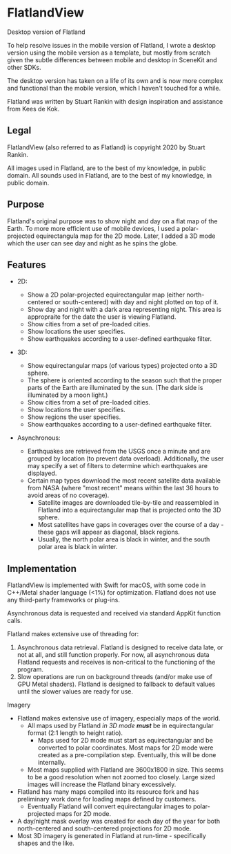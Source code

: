 # FlatlandView
Desktop version of Flatland

To help resolve issues in the mobile version of Flatland, I wrote a desktop version using the mobile version as a template, but mostly from scratch given the subtle differences between mobile and desktop in SceneKit and other SDKs.

The desktop version has taken on a life of its own and is now more complex and functional than the mobile version, which I haven't touched for a while. 

Flatland was written by Stuart Rankin with design inspiration and assistance from Kees de Kok.

## Legal

FlatlandView (also referred to as Flatland) is copyright 2020 by Stuart Rankin.

All images used in Flatland, are to the best of my knowledge, in public domain.
All sounds used in Flatland, are to the best of my knowledge, in public domain.

## Purpose

Flatland's original purpose was to show night and day on a flat map of the Earth. To more more efficient use of mobile devices, I used a polar-projected equirectangula map for the 2D mode.
Later, I added a 3D mode which the user can see day and night as he spins the globe.

## Features

* 2D: 
  * Show a 2D polar-projected equirectangular map (either north-centered or south-centered) with day and night plotted on top of it.
  * Show day and night with a dark area representing night. This area is appropraite for the date the user is viewing Flatland.
  * Show cities from a set of pre-loaded cities.
  * Show locations the user specifies.
  * Show earthquakes according to a user-defined earthquake filter.
  
* 3D:
  * Show equirectangular maps (of various types) projected onto a 3D sphere.
  * The sphere is oriented according to the season such that the proper parts of the Earth are illuminated by the sun. (The dark side is illuminated by a moon light.)
  * Show cities from a set of pre-loaded cities.
  * Show locations the user specifies.
  * Show regions the user specifies.
  * Show earthquakes according to a user-defined earthquake filter.
  
* Asynchronous:
  * Earthquakes are retrieved from the USGS once a minute and are grouped by location (to prevent data overload). Additionally, the user may specify a set of filters to determine which earthquakes are displayed.
  * Certain map types download the most recent satellite data available from NASA (where "most recent" means within the last 36 hours to avoid areas of no coverage).
    * Satellite images are downloaded tile-by-tile and reassembled in Flatland into a equirectangular map that is projected onto the 3D sphere.
    * Most satellites have gaps in coverages over the course of a day - these gaps will appear as diagonal, black regions.
    * Usually, the north polar area is black in winter, and the south polar area is black in winter.

## Implementation

FlatlandView is implemented with Swift for macOS, with some code in C++/Metal shader language (<1%) for optimization. Flatland does not use any third-party frameworks or plug-ins.

Asynchronous data is requested and received via standard AppKit function calls.

Flatland makes extensive use of threading for:
  1. Asynchronous data retrieval. Flatland is designed to receive data late, or not at all, and still function properly. For now, all asynchronous data Flatland requests and receives is non-critical to the functioning of the program.
  2. Slow operations are run on background threads (and/or make use of GPU Metal shaders). Flatland is designed to fallback to default values until the slower values are ready for use.

Imagery
  * Flatland makes extensive use of imagery, especially maps of the world.
    * All maps used by Flatland _in 3D mode_ **_must_** be in equirectangular format (2:1 length to height ratio).
      * Maps used for 2D mode must start as equirectangular and be converted to polar coordinates. Most maps for 2D mode were created as a pre-compilation step. Eventually, this will be done internally.
    * Most maps supplied with Flatland are 3600x1800 in size. This seems to be a good resolution when not zoomed too closely. Large sized images will increase the Flatland binary excessively.
  * Flatland has many maps compiled into its resource fork and has preliminary work done for loading maps defined by customers.
    * Eventually Flatland will convert equirectangular images to polar-projected maps for 2D mode.
  * A day/night mask overlay was created for each day of the year for both north-centered and south-centered projections for 2D mode.
  * Most 3D imagery is generated in Flatland at run-time - specifically shapes and the like.
